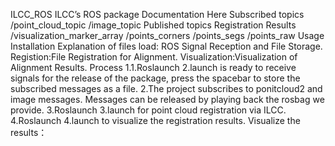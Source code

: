 ILCC_ROS
ILCC’s ROS package
Documentation
Here
Subscribed topics
/point_cloud_topic
/image_topic
Published topics
Registration Results
/visualization_marker_array
/points_corners
/points_segs
/points_raw
Usage
Installation
Explanation of files
load: ROS Signal Reception and File Storage.
Registion:File Registration for Alignment.
Visualization:Visualization of Alignment Results.
Process
1.1.Roslaunch 2.launch is ready to receive signals for the release of the package, press the spacebar to store the subscribed messages as a file.
2.The project subscribes to ponitcloud2 and image messages. Messages can be released by playing back the rosbag we provide.
3.Roslaunch 3.launch for point cloud registration via ILCC.
4.Roslaunch 4.launch to visualize the registration results. Visualize the results：
